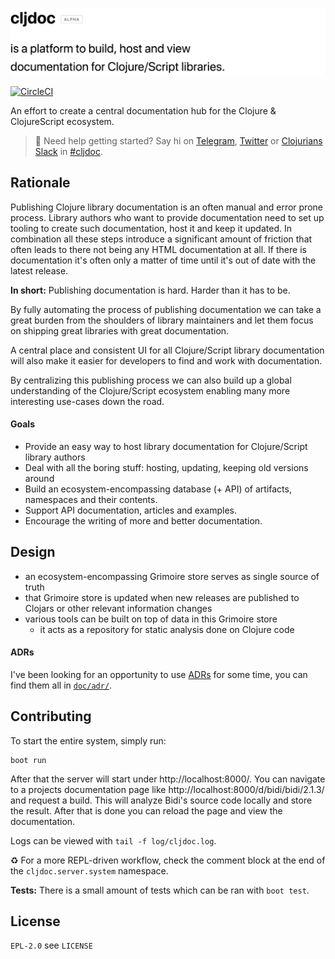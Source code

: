 ![cljdoc is a platform to build, host and view Clojure/Script library documentation](doc/assets/title.png)

[![CircleCI](https://circleci.com/gh/cljdoc/cljdoc.svg?style=svg)](https://circleci.com/gh/cljdoc/cljdoc)

An effort to create a central documentation hub for the Clojure & ClojureScript ecosystem.

> :wave: Need help getting started? Say hi on [Telegram](https://telegram.me/martinklepsch), [Twitter](https://twitter.com/martinklepsch) or [Clojurians Slack](http://clojurians.net/) in [#cljdoc](https://clojurians.slack.com/messages/C8V0BQ0M6/).

## Rationale

Publishing Clojure library documentation is an often manual and error
prone process. Library authors who want to provide documentation need
to set up tooling to create such documentation, host it and keep it
updated. In combination all these steps introduce a significant amount
of friction that often leads to there not being any HTML documentation
at all. If there is documentation it's often only a matter of time until
it's out of date with the latest release.

**In short:** Publishing documentation is hard. Harder than it has to be.

By fully automating the process of publishing documentation we can take
a great burden from the shoulders of library maintainers and let them focus
on shipping great libraries with great documentation.

A central place and consistent UI for all Clojure/Script library
documentation will also make it easier for developers to find and work
with documentation.

By centralizing this publishing process we can also build up a global
understanding of the Clojure/Script ecosystem enabling many more
interesting use-cases down the road.

#### Goals

- Provide an easy way to host library documentation for Clojure/Script library authors
- Deal with all the boring stuff: hosting, updating, keeping old versions around
- Build an ecosystem-encompassing database (+ API) of artifacts, namespaces and their contents.
- Support API documentation, articles and examples.
- Encourage the writing of more and better documentation.

## Design

- an ecosystem-encompassing Grimoire store serves as single source of truth
- that Grimoire store is updated when new releases are published to Clojars or other relevant information changes
- various tools can be built on top of data in this Grimoire store
  - it acts as a repository for static analysis done on Clojure code

#### ADRs

I've been looking for an opportunity to use [ADRs](http://thinkrelevance.com/blog/2011/11/15/documenting-architecture-decisions) for some time, you can find them all in [`doc/adr/`](https://github.com/cljdoc/cljdoc/tree/master/doc/adr).

## Contributing

To start the entire system, simply run:

```
boot run
```

After that the server will start under http://localhost:8000/. You can
navigate to a projects documentation page like
http://localhost:8000/d/bidi/bidi/2.1.3/ and request a build. This
will analyze Bidi's source code locally and store the result. After
that is done you can reload the page and view the documentation.

Logs can be viewed with `tail -f log/cljdoc.log`.

:recycle: For a more REPL-driven workflow, check the comment block at the end of
the `cljdoc.server.system` namespace.

**Tests:** There is a small amount of tests which can be ran with `boot test`.

## License

`EPL-2.0` see `LICENSE`
